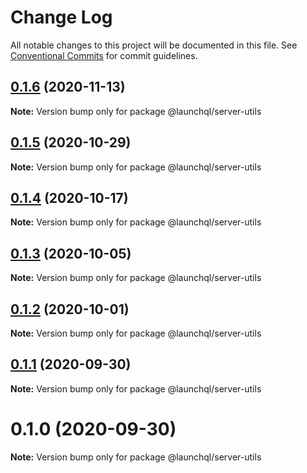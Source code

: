 # Change Log

All notable changes to this project will be documented in this file.
See [Conventional Commits](https://conventionalcommits.org) for commit guidelines.

## [0.1.6](https://github.com/launchql/launchql/compare/@launchql/server-utils@0.1.5...@launchql/server-utils@0.1.6) (2020-11-13)

**Note:** Version bump only for package @launchql/server-utils





## [0.1.5](https://github.com/launchql/launchql/compare/@launchql/server-utils@0.1.4...@launchql/server-utils@0.1.5) (2020-10-29)

**Note:** Version bump only for package @launchql/server-utils





## [0.1.4](https://github.com/launchql/launchql/compare/@launchql/server-utils@0.1.3...@launchql/server-utils@0.1.4) (2020-10-17)

**Note:** Version bump only for package @launchql/server-utils





## [0.1.3](https://github.com/launchql/launchql/compare/@launchql/server-utils@0.1.2...@launchql/server-utils@0.1.3) (2020-10-05)

**Note:** Version bump only for package @launchql/server-utils





## [0.1.2](https://github.com/launchql/launchql/compare/@launchql/server-utils@0.1.1...@launchql/server-utils@0.1.2) (2020-10-01)

**Note:** Version bump only for package @launchql/server-utils





## [0.1.1](https://github.com/launchql/launchql/compare/@launchql/server-utils@0.1.0...@launchql/server-utils@0.1.1) (2020-09-30)

**Note:** Version bump only for package @launchql/server-utils





# 0.1.0 (2020-09-30)

**Note:** Version bump only for package @launchql/server-utils
